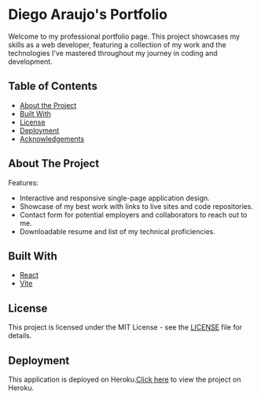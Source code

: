 # Diego Araujo's Portfolio

Welcome to my professional portfolio page. This project showcases my skills as a web developer, featuring a collection of my work and the technologies I've mastered throughout my journey in coding and development.

## Table of Contents

- [About the Project](#about-the-project)
- [Built With](#built-with)
- [License](#license)
- [Deployment](#Deployment)
- [Acknowledgements](#acknowledgements)

## About The Project

Features:

- Interactive and responsive single-page application design.
- Showcase of my best work with links to live sites and code repositories.
- Contact form for potential employers and collaborators to reach out to me.
- Downloadable resume and list of my technical proficiencies.

## Built With

- [React](https://reactjs.org/)
- [Vite](https://vitejs.dev/)

## License

This project is licensed under the MIT License - see the [LICENSE](LICENSE) file for details.

## Deployment

This application is deployed on Heroku.[Click here](https://diegoaraujo.netlify.app/resume) to view the project on Heroku.

